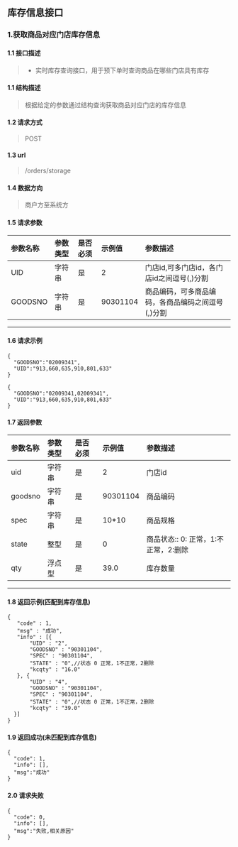 ## 库存信息接口
### 1.获取商品对应门店库存信息
#### 1.1 接口描述
> * 实时库存查询接口，用于预下单时查询商品在哪些门店具有库存
#### 1.1 结构描述
> 根据给定的参数通过结构查询获取商品对应门店的库存信息
#### 1.2 请求方式
> POST
#### 1.3 url
> /orders/storage
#### 1.4 数据方向
> 商户方至系统方
#### 1.5 请求参数
| 参数名称 | 参数类型 | 是否必须 | 示例值 | 参数描述  |
| :---         |     :---      |     :--- | :--- | :--- |
| UID   | 字符串    | 是    | 2    | 门店id,可多门店id，各门店id之间逗号(,)分割 |
| GOODSNO   | 字符串    | 是    |   90301104  | 商品编码，可多商品编码，各商品编码之间逗号(,)分割 |
--------------------- 
#### 1.6 请求示例
```
{
  "GOODSNO":"02009341",
  "UID":"913,660,635,910,801,633"
}
```
```
{
  "GOODSNO":"02009341,02009341",
  "UID":"913,660,635,910,801,633"
}
```
#### 1.7 返回参数
| 参数名称 | 参数类型 | 是否必须 | 示例值 | 参数描述  |
| :---         |     :---      |     :--- | :--- | :--- |
| uid   | 字符串    | 是    | 2    | 门店id |
| goodsno   | 字符串    | 是    |   90301104  | 商品编码 |
| spec   | 字符串    | 是    |   10*10  | 商品规格 |
| state   | 整型    | 是    |   0  | 商品状态:: 0: 正常，1:不正常，2:删除|
| qty   | 浮点型    | 是    |   39.0  | 库存数量|
--------------------- 
#### 1.8 返回示例(匹配到库存信息)
 ``` 
{
    "code" : 1,
    "msg" : "成功",
    "info" : [{
        "UID" : "2",
        "GOODSNO" : "90301104",
        "SPEC" : "90301104",
        "STATE" : "0",//状态 0 正常，1不正常，2删除
        "kcqty" : "16.0"
    }, {
        "UID" : "4",
        "GOODSNO" : "90301104",
        "SPEC" : "90301104",
        "STATE" : "0",//状态 0 正常，1不正常，2删除
        "kcqty" : "39.0"
   }]
}
```
#### 1.9 返回成功(未匹配到库存信息)
```
{
  "code": 1,
  "info": [],
  "msg":"成功"
}
```
#### 2.0 请求失败
```
{
  "code": 0,
  "info": [],
  "msg":"失败,相关原因"
}
```
